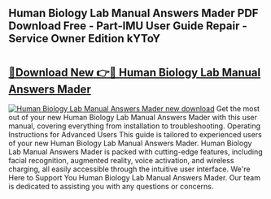## Human Biology Lab Manual Answers Mader PDF Download Free - Part-lMU User Guide Repair - Service Owner Edition kYToY

# <h2><a href="http://bc57959.oget.top/?id=Human+Biology+Lab+Manual+Answers+Mader">🔗Download New 👉🔴 Human Biology Lab Manual Answers Mader</a></h2>

[![Human Biology Lab Manual Answers Mader new download](https://i.imgur.com/5g1atiW.png)](http://bc57959.oget.top/?id=Human+Biology+Lab+Manual+Answers+Mader)
Get the most out of your new Human Biology Lab Manual Answers Mader with this user manual, covering everything from installation to troubleshooting. Operating Instructions for Advanced Users This guide is tailored to experienced users of your new Human Biology Lab Manual Answers Mader. Human Biology Lab Manual Answers Mader is packed with cutting-edge features, including facial recognition, augmented reality, voice activation, and wireless charging, all easily accessible through the intuitive user interface. We're Here to Support You Human Biology Lab Manual Answers Mader. Our team is dedicated to assisting you with any questions or concerns.
